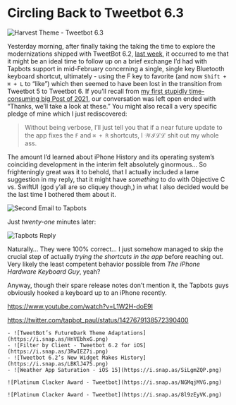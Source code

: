 # Circling Back to Tweetbot 6.3

![Harvest Theme - Tweetbot 6.3](https://i.snap.as/3Q0YFS3h.png)

Yesterday morning, after finally taking the taking the time to explore the modernizations shipped with TweetBot 6.2, [last week](https://9to5mac.com/2021/08/17/tweetbot-6-2-update-timeline-widgets-multiple-windows-support-ipad), it occurred to me that it might be an ideal time to follow up on a brief exchange I’d had with Tapbots support in mid-February concerning a single, single key Bluetooth keyboard shortcut, ultimately - using the F key to favorite (and now `Shift + ⌘ + L` to “like”) which then seemed to have been lost in the transition from Tweetbot 5 to Tweetbot 6. If you’ll recall from [my first stupidly time-consuming big Post of 2021](https://bilge.world/tweetbot-6-ios-review), our conversation was left open ended with “Thanks, we’ll take a look at these.” You might also recall a very specific pledge of mine which I just rediscovered:

> Without being verbose, I’ll just tell you that if a near future update to the app fixes the `F` and `⌘ + R` shortcuts, I 𝒲ℐℒℒ shit out my whole ass.

The amount I’d learned about iPhone History and its operating system’s coinciding development in the interim felt absolutely ginormous… So frighteningly great was it to behold, that I actually included a lame suggestion in my reply, that it might have *something* to do with Objective C vs. SwiftUI (god y’all are so cliquey though,) in what I also decided would be the last time I bothered them about it. 

![Second Email to Tapbots](https://i.snap.as/SRNCTVev.png)

Just *twenty-one* minutes later:

![Tapbots Reply](https://i.snap.as/r663eKgV.png)

Naturally… They were 100% correct… I just somehow managed to skip the crucial step of actually *trying the shortcuts in the app* before reaching out. Very likely the least competent behavior possible from *The iPhone Hardware Keyboard Guy*, yeah? 

Anyway, though their spare release notes don’t mention it, the Tapbots guys obviously hooked a keyboard up to an iPhone recently. 

https://www.youtube.com/watch?v=L1W2H-doE9I

https://twitter.com/tapbot_paul/status/1427679138572390400

```
- ![TweetBot’s FutureDark Theme Adaptations](https://i.snap.as/HnVEbhxG.png)
- ![Filter by Client - Tweetbot 6.2 for iOS](https://i.snap.as/3RwIEZ7i.png)
- ![Tweetbot 6.2’s New Widget Makes History](https://i.snap.as/LBKlJ475.png)
- ![Weather App Saturation - iOS 15](https://i.snap.as/SiLgmZQP.png)
```

`![Platinum Clacker Award - Tweetbot](https://i.snap.as/NGMqjMVG.png)`

`![Platinum Clacker Award - Tweetbot](https://i.snap.as/8l9zEyVK.png)`